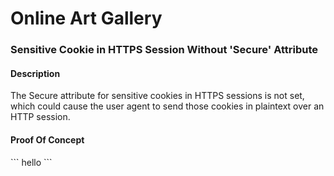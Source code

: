 <h1>Online Art Gallery</h1>

<h3>Sensitive Cookie in HTTPS Session Without 'Secure' Attribute</h3>

<h4>Description</h4>
 The Secure attribute for sensitive cookies in HTTPS sessions is not set, which could cause the user agent to send those cookies in plaintext over an HTTP session.
 
 <h4>Proof Of Concept</h4>
 ```
 hello
 ```
 
